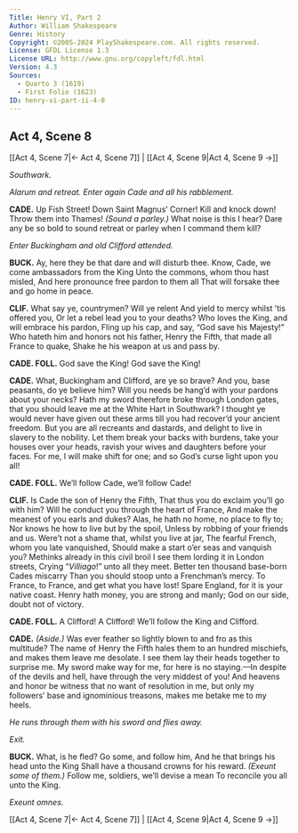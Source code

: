 ```yaml
---
Title: Henry VI, Part 2
Author: William Shakespeare
Genre: History
Copyright: ©2005-2024 PlayShakespeare.com. All rights reserved.
License: GFDL License 1.3
License URL: http://www.gnu.org/copyleft/fdl.html
Version: 4.3
Sources:
  - Quarto 3 (1619)
  - First Folio (1623)
ID: henry-vi-part-ii-4-8
---
```


## Act 4, Scene 8
[[Act 4, Scene 7|← Act 4, Scene 7]] | [[Act 4, Scene 9|Act 4, Scene 9 →]]

*Southwark.*

*Alarum and retreat. Enter again Cade and all his rabblement.*

**CADE.**
Up Fish Street! Down Saint Magnus’ Corner! Kill and knock down! Throw them into Thames!
*(Sound a parley.)*
What noise is this I hear? Dare any be so bold to sound retreat or parley when I command them kill?

*Enter Buckingham and old Clifford attended.*

**BUCK.**
Ay, here they be that dare and will disturb thee.
Know, Cade, we come ambassadors from the King
Unto the commons, whom thou hast misled,
And here pronounce free pardon to them all
That will forsake thee and go home in peace.

**CLIF.**
What say ye, countrymen? Will ye relent
And yield to mercy whilst ’tis offered you,
Or let a rebel lead you to your deaths?
Who loves the King, and will embrace his pardon,
Fling up his cap, and say, “God save his Majesty!”
Who hateth him and honors not his father,
Henry the Fifth, that made all France to quake,
Shake he his weapon at us and pass by.

**CADE. FOLL.**
God save the King! God save the King!

**CADE.**
What, Buckingham and Clifford, are ye so brave? And you, base peasants, do ye believe him? Will you needs be hang’d with your pardons about your necks? Hath my sword therefore broke through London gates, that you should leave me at the White Hart in Southwark? I thought ye would never have given out these arms till you had recover’d your ancient freedom. But you are all recreants and dastards, and delight to live in slavery to the nobility. Let them break your backs with burdens, take your houses over your heads, ravish your wives and daughters before your faces. For me, I will make shift for one; and so God’s curse light upon you all!

**CADE. FOLL.**
We’ll follow Cade, we’ll follow Cade!

**CLIF.**
Is Cade the son of Henry the Fifth,
That thus you do exclaim you’ll go with him?
Will he conduct you through the heart of France,
And make the meanest of you earls and dukes?
Alas, he hath no home, no place to fly to;
Nor knows he how to live but by the spoil,
Unless by robbing of your friends and us.
Were’t not a shame that, whilst you live at jar,
The fearful French, whom you late vanquished,
Should make a start o’er seas and vanquish you?
Methinks already in this civil broil
I see them lording it in London streets,
Crying “*Villiago*!” unto all they meet.
Better ten thousand base-born Cades miscarry
Than you should stoop unto a Frenchman’s mercy.
To France, to France, and get what you have lost!
Spare England, for it is your native coast.
Henry hath money, you are strong and manly;
God on our side, doubt not of victory.

**CADE. FOLL.**
A Clifford! A Clifford! We’ll follow the King and Clifford.

**CADE.**
*(Aside.)*
Was ever feather so lightly blown to and fro as this multitude? The name of Henry the Fifth hales them to an hundred mischiefs, and makes them leave me desolate. I see them lay their heads together to surprise me. My sword make way for me, for here is no staying.—In despite of the devils and hell, have through the very middest of you! And heavens and honor be witness that no want of resolution in me, but only my followers’ base and ignominious treasons, makes me betake me to my heels.

*He runs through them with his sword and flies away.*

*Exit.*

**BUCK.**
What, is he fled? Go some, and follow him,
And he that brings his head unto the King
Shall have a thousand crowns for his reward.
*(Exeunt some of them.)*
Follow me, soldiers, we’ll devise a mean
To reconcile you all unto the King.

*Exeunt omnes.*

[[Act 4, Scene 7|← Act 4, Scene 7]] | [[Act 4, Scene 9|Act 4, Scene 9 →]]